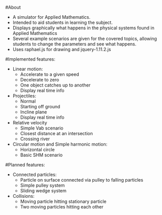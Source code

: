 #About
- A simulator for Applied Mathematics.
- Intended to aid students in learning the subject.
- Displays graphically what happens in the physical systems found in Applied Mathematics
- Several example scenarios are given for the covered topics, allowing students to change the parameters and see what happens.
- Uses raphael.js for drawing and jquery-1.11.2.js

#Implemented features:
- Linear motion:
	- Accelerate to a given speed
	- Decelerate to zero
	- One object catches up to another
	- Display real time info
- Projectiles:
	- Normal
	- Starting off ground
	- Incline plane
	- Display real time info
- Relative velocity
	- Simple Vab scenario
	- Closest distance at an intersection
	- Crossing river
- Circular motion and Simple harmonic motion:
	- Horizontal circle
	- Basic SHM scenario

#Planned features:
- Connected particles:
	- Particle on surface connected via pulley to falling particles
	- Simple pulley system
	- Sliding wedge system
- Collisions:
	- Moving particle hitting stationary particle
	- Two moving particles hitting each other

